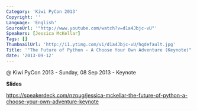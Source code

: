 ```yaml
---
Category: 'Kiwi PyCon 2013'
Copyright: ''
Language: 'English'
SourceUrl: '"http://www.youtube.com/watch?v=d1a4Jbjc-vU"'
Speakers: [Jessica McKellar]
Tags: []
ThumbnailUrl: 'http://i1.ytimg.com/vi/d1a4Jbjc-vU/hqdefault.jpg'
Title: '"The Future of Python - A Choose Your Own Adventure (Keynote)"'
date: '2013-09-12'
---
```

@ Kiwi PyCon 2013 - Sunday, 08 Sep 2013 - Keynote

**Slides**

https://speakerdeck.com/nzpug/jessica-mckellar-the-future-of-python-a-choose-your-own-adventure-keynote